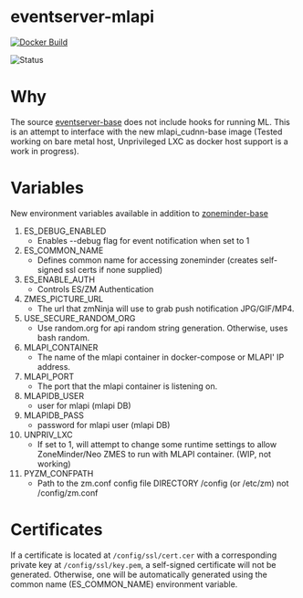 # eventserver-mlapi

[![Docker Build](https://github.com/baudneo/eventserver-mlapi/actions/workflows/docker-build.yaml/badge.svg)](https://github.com/baudneo/eventserver-mlapi/actions/workflows/docker-build.yaml)

![Status](https://img.shields.io/badge/Status-BETA-yellow)

# Why

The source [eventserver-base](https://github.com/zoneminder-containers/eventserver-base) does not include hooks for running ML. This is an attempt to interface with the new 
mlapi_cudnn-base image (Tested working on bare metal host, Unprivileged LXC as docker host support is a work in progress).

# Variables

New environment variables available in addition to [zoneminder-base](https://github.com/baudneo/zoneminder-base)
1. ES_DEBUG_ENABLED
    - Enables --debug flag for event notification when set to 1
2. ES_COMMON_NAME
    - Defines common name for accessing zoneminder (creates self-signed ssl certs if none supplied)
3. ES_ENABLE_AUTH
    - Controls ES/ZM Authentication
4. ZMES_PICTURE_URL
    - The url that zmNinja will use to grab push notification JPG/GIF/MP4.
5. USE_SECURE_RANDOM_ORG
    - Use random.org for api random string generation. Otherwise, uses bash random.
6. MLAPI_CONTAINER
    - The name of the mlapi container in docker-compose or MLAPI' IP address.
7. MLAPI_PORT
    - The port that the mlapi container is listening on.
8. MLAPIDB_USER
    - user for mlapi (mlapi DB)
9. MLAPIDB_PASS
    - password for mlapi user (mlapi DB)
10. UNPRIV_LXC
     - If set to 1, will attempt to change some runtime settings to allow ZoneMinder/Neo ZMES to run with MLAPI container. (WIP, not working)
11. PYZM_CONFPATH
    - Path to the zm.conf config file DIRECTORY /config (or /etc/zm) not /config/zm.conf
# Certificates
If a certificate is located at `/config/ssl/cert.cer` with a corresponding
private key at `/config/ssl/key.pem`, a self-signed certificate will not be
generated. Otherwise, one will be automatically generated using the common name
(ES_COMMON_NAME) environment variable.
